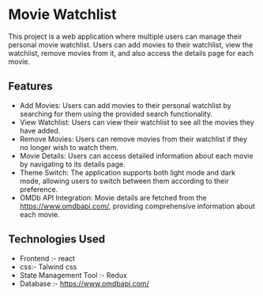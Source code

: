 # Movie Watchlist

This project is a web application where multiple users can manage their personal movie watchlist. Users can add movies to their watchlist, view the watchlist, remove movies from it, and also access the details page for each movie.

## Features

- Add Movies: Users can add movies to their personal watchlist by searching for them using the provided search functionality.
- View Watchlist: Users can view their watchlist to see all the movies they have added.
- Remove Movies: Users can remove movies from their watchlist if they no longer wish to watch them.
- Movie Details: Users can access detailed information about each movie by navigating to its details page.
- Theme Switch: The application supports both light mode and dark mode, allowing users to switch between them according to their preference.
- OMDb API Integration: Movie details are fetched from the https://www.omdbapi.com/, providing comprehensive information about each movie.

## Technologies Used

- Frontend :- react
- css:- Talwind css
- State Management Tool :- Redux
- Database :- https://www.omdbapi.com/
